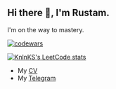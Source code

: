 <h2>Hi there 👋, I'm Rustam.</h2>
<p>I'm on the way to mastery.</p>

[![codewars](https://www.codewars.com/users/erkaevrus/badges/small)](https://www.codewars.com/users/erkaevrus)

[![KnlnKS's LeetCode stats](https://leetcode-stats-six.vercel.app/api?username=erkaevrus)](https://github.com/erkaevrus/leetcode-stats)

- My <a href="https://erkaevrus.github.io/CV/">CV</a>
- My <a href="https://t.me/magistr_py">Telegram</a>
